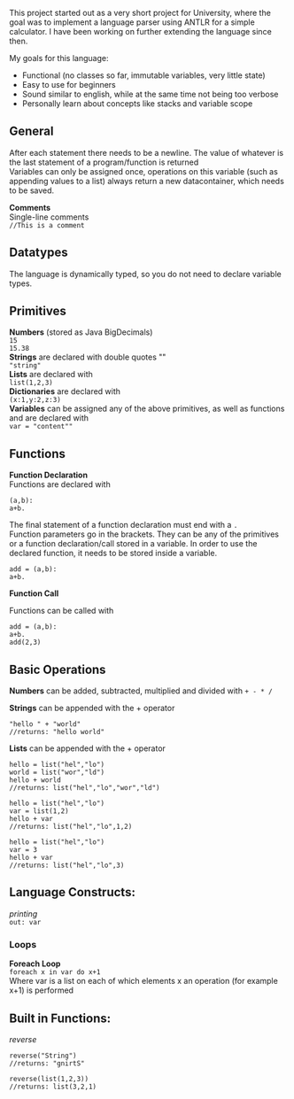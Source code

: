 This project started out as a very short project for University, where the goal was to implement a language parser
using ANTLR for a simple calculator. I have been working on further extending the language since then.

My goals for this language:

* Functional (no classes so far, immutable variables, very little state)
* Easy to use for beginners
* Sound similar to english, while at the same time not being too verbose
* Personally learn about concepts like stacks and variable scope

## General

After each statement there needs to be a newline. The value of whatever is the last statement of 
a program/function is returned<br>
Variables can only be assigned once, operations on this variable (such as appending values to a list) 
always return a new datacontainer, which needs to be saved.

**Comments** <br>
Single-line comments <br>
`//This is a comment`


## Datatypes
The language is dynamically typed, so you do not need to declare variable types.

## Primitives
**Numbers** (stored as Java BigDecimals) <br>
`15` <br>
`15.38` <br>
**Strings** are declared with double quotes "" <br>
`"string"` <br>
**Lists** are declared with <br>
`list(1,2,3)` <br>
**Dictionaries** are declared with <br>
`(x:1,y:2,z:3)` <br>
**Variables** can be assigned any of the above primitives, as well as functions and are declared with <br>
`var = "content""`

## Functions

**Function Declaration**  <br>
Functions are declared with 
```
(a,b):
a+b.
```
The final statement of a function declaration must end with a `.`<br> 
Function parameters go in the brackets. 
They can be any of the primitives or a function declaration/call stored in a variable.
In order to use the declared function, it needs to be stored inside a variable.
```
add = (a,b):
a+b.
``` 
 
**Function Call**  <br>

Functions can be called with
```
add = (a,b):
a+b.
add(2,3)
```
## Basic Operations
**Numbers** can be added, subtracted, multiplied and divided with `+ - * /` <br>

**Strings** can be appended with the + operator <br>
```
"hello " + "world"
//returns: "hello world"
```

**Lists** can be appended with the + operator <br>
```
hello = list("hel","lo")
world = list("wor","ld")
hello + world
//returns: list("hel","lo","wor","ld")
```

```
hello = list("hel","lo")
var = list(1,2)
hello + var
//returns: list("hel","lo",1,2)
```

```
hello = list("hel","lo")
var = 3
hello + var
//returns: list("hel","lo",3)
```

## Language Constructs:

*printing* <br>
`out: var`

### Loops
**Foreach Loop** <br>
`foreach x in var do x+1` <br>
Where var is a list on each of which elements x an operation (for example x+1) is performed

## Built in Functions:
*reverse* <br>
```
reverse("String")
//returns: "gnirtS"
```
```
reverse(list(1,2,3))
//returns: list(3,2,1)
```